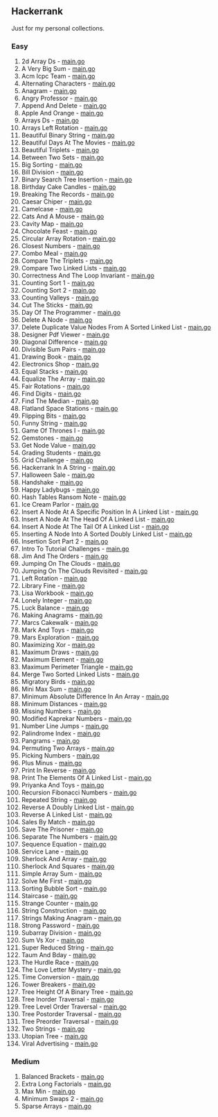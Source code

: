 ## Hackerrank

Just for my personal collections.

<!-- start dictionary -->

### Easy 
1. 2d Array Ds - [main.go](easy/2d-array-ds/main.go)
2. A Very Big Sum - [main.go](easy/a-very-big-sum/main.go)
3. Acm Icpc Team - [main.go](easy/acm-icpc-team/main.go)
4. Alternating Characters - [main.go](easy/alternating-characters/main.go)
5. Anagram - [main.go](easy/anagram/main.go)
6. Angry Professor - [main.go](easy/angry-professor/main.go)
7. Append And Delete - [main.go](easy/append-and-delete/main.go)
8. Apple And Orange - [main.go](easy/apple-and-orange/main.go)
9. Arrays Ds - [main.go](easy/arrays-ds/main.go)
10. Arrays Left Rotation - [main.go](easy/arrays-left-rotation/main.go)
11. Beautiful Binary String - [main.go](easy/beautiful-binary-string/main.go)
12. Beautiful Days At The Movies - [main.go](easy/beautiful-days-at-the-movies/main.go)
13. Beautiful Triplets - [main.go](easy/beautiful-triplets/main.go)
14. Between Two Sets - [main.go](easy/between-two-sets/main.go)
15. Big Sorting - [main.go](easy/big-sorting/main.go)
16. Bill Division - [main.go](easy/bill-division/main.go)
17. Binary Search Tree Insertion - [main.go](easy/binary-search-tree-insertion/main.go)
18. Birthday Cake Candles - [main.go](easy/birthday-cake-candles/main.go)
19. Breaking The Records - [main.go](easy/breaking-the-records/main.go)
20. Caesar Chiper - [main.go](easy/caesar-chiper/main.go)
21. Camelcase - [main.go](easy/camelcase/main.go)
22. Cats And A Mouse - [main.go](easy/cats-and-a-mouse/main.go)
23. Cavity Map - [main.go](easy/cavity-map/main.go)
24. Chocolate Feast - [main.go](easy/chocolate-feast/main.go)
25. Circular Array Rotation - [main.go](easy/circular-array-rotation/main.go)
26. Closest Numbers - [main.go](easy/closest-numbers/main.go)
27. Combo Meal - [main.go](easy/combo-meal/main.go)
28. Compare The Triplets - [main.go](easy/compare-the-triplets/main.go)
29. Compare Two Linked Lists - [main.go](easy/compare-two-linked-lists/main.go)
30. Correctness And The Loop Invariant - [main.go](easy/correctness-and-the-loop-invariant/main.go)
31. Counting Sort 1 - [main.go](easy/counting-sort-1/main.go)
32. Counting Sort 2 - [main.go](easy/counting-sort-2/main.go)
33. Counting Valleys - [main.go](easy/counting-valleys/main.go)
34. Cut The Sticks - [main.go](easy/cut-the-sticks/main.go)
35. Day Of The Programmer - [main.go](easy/day-of-the-programmer/main.go)
36. Delete A Node - [main.go](easy/delete-a-node/main.go)
37. Delete Duplicate Value Nodes From A Sorted Linked List - [main.go](easy/delete-duplicate-value-nodes-from-a-sorted-linked-list/main.go)
38. Designer Pdf Viewer - [main.go](easy/designer-pdf-viewer/main.go)
39. Diagonal Difference - [main.go](easy/diagonal-difference/main.go)
40. Divisible Sum Pairs - [main.go](easy/divisible-sum-pairs/main.go)
41. Drawing Book - [main.go](easy/drawing-book/main.go)
42. Electronics Shop - [main.go](easy/electronics-shop/main.go)
43. Equal Stacks - [main.go](easy/equal-stacks/main.go)
44. Equalize The Array - [main.go](easy/equalize-the-array/main.go)
45. Fair Rotations - [main.go](easy/fair-rotations/main.go)
46. Find Digits - [main.go](easy/find-digits/main.go)
47. Find The Median - [main.go](easy/find-the-median/main.go)
48. Flatland Space Stations - [main.go](easy/flatland-space-stations/main.go)
49. Flipping Bits - [main.go](easy/flipping-bits/main.go)
50. Funny String - [main.go](easy/funny-string/main.go)
51. Game Of Thrones I - [main.go](easy/game-of-thrones-i/main.go)
52. Gemstones - [main.go](easy/gemstones/main.go)
53. Get Node Value - [main.go](easy/get-node-value/main.go)
54. Grading Students - [main.go](easy/grading-students/main.go)
55. Grid Challenge - [main.go](easy/grid-challenge/main.go)
56. Hackerrank In A String - [main.go](easy/hackerrank-in-a-string/main.go)
57. Halloween Sale - [main.go](easy/halloween-sale/main.go)
58. Handshake - [main.go](easy/handshake/main.go)
59. Happy Ladybugs - [main.go](easy/happy-ladybugs/main.go)
60. Hash Tables Ransom Note - [main.go](easy/hash-tables-ransom-note/main.go)
61. Ice Cream Parlor - [main.go](easy/ice-cream-parlor/main.go)
62. Insert A Node At A Specific Position In A Linked List - [main.go](easy/insert-a-node-at-a-specific-position-in-a-linked-list/main.go)
63. Insert A Node At The Head Of A Linked List - [main.go](easy/insert-a-node-at-the-head-of-a-linked-list/main.go)
64. Insert A Node At The Tail Of A Linked List - [main.go](easy/insert-a-node-at-the-tail-of-a-linked-list/main.go)
65. Inserting A Node Into A Sorted Doubly Linked List - [main.go](easy/inserting-a-node-into-a-sorted-doubly-linked-list/main.go)
66. Insertion Sort Part 2 - [main.go](easy/insertion-sort-part-2/main.go)
67. Intro To Tutorial Challenges - [main.go](easy/intro-to-tutorial-challenges/main.go)
68. Jim And The Orders - [main.go](easy/jim-and-the-orders/main.go)
69. Jumping On The Clouds - [main.go](easy/jumping-on-the-clouds/main.go)
70. Jumping On The Clouds Revisited - [main.go](easy/jumping-on-the-clouds-revisited/main.go)
71. Left Rotation - [main.go](easy/left-rotation/main.go)
72. Library Fine - [main.go](easy/library-fine/main.go)
73. Lisa Workbook - [main.go](easy/lisa-workbook/main.go)
74. Lonely Integer - [main.go](easy/lonely-integer/main.go)
75. Luck Balance - [main.go](easy/luck-balance/main.go)
76. Making Anagrams - [main.go](easy/making-anagrams/main.go)
77. Marcs Cakewalk - [main.go](easy/marcs-cakewalk/main.go)
78. Mark And Toys - [main.go](easy/mark-and-toys/main.go)
79. Mars Exploration - [main.go](easy/mars-exploration/main.go)
80. Maximizing Xor - [main.go](easy/maximizing-xor/main.go)
81. Maximum Draws - [main.go](easy/maximum-draws/main.go)
82. Maximum Element - [main.go](easy/maximum-element/main.go)
83. Maximum Perimeter Triangle - [main.go](easy/maximum-perimeter-triangle/main.go)
84. Merge Two Sorted Linked Lists - [main.go](easy/merge-two-sorted-linked-lists/main.go)
85. Migratory Birds - [main.go](easy/migratory-birds/main.go)
86. Mini Max Sum - [main.go](easy/mini-max-sum/main.go)
87. Minimum Absolute Difference In An Array - [main.go](easy/minimum-absolute-difference-in-an-array/main.go)
88. Minimum Distances - [main.go](easy/minimum-distances/main.go)
89. Missing Numbers - [main.go](easy/missing-numbers/main.go)
90. Modified Kaprekar Numbers - [main.go](easy/modified-kaprekar-numbers/main.go)
91. Number Line Jumps - [main.go](easy/number-line-jumps/main.go)
92. Palindrome Index - [main.go](easy/palindrome-index/main.go)
93. Pangrams - [main.go](easy/pangrams/main.go)
94. Permuting Two Arrays - [main.go](easy/permuting-two-arrays/main.go)
95. Picking Numbers - [main.go](easy/picking-numbers/main.go)
96. Plus Minus - [main.go](easy/plus-minus/main.go)
97. Print In Reverse - [main.go](easy/print-in-reverse/main.go)
98. Print The Elements Of A Linked List - [main.go](easy/print-the-elements-of-a-linked-list/main.go)
99. Priyanka And Toys - [main.go](easy/priyanka-and-toys/main.go)
100. Recursion Fibonacci Numbers - [main.go](easy/recursion-fibonacci-numbers/main.go)
101. Repeated String - [main.go](easy/repeated-string/main.go)
102. Reverse A Doubly Linked List - [main.go](easy/reverse-a-doubly-linked-list/main.go)
103. Reverse A Linked List - [main.go](easy/reverse-a-linked-list/main.go)
104. Sales By Match - [main.go](easy/sales-by-match/main.go)
105. Save The Prisoner - [main.go](easy/save-the-prisoner/main.go)
106. Separate The Numbers - [main.go](easy/separate-the-numbers/main.go)
107. Sequence Equation - [main.go](easy/sequence-equation/main.go)
108. Service Lane - [main.go](easy/service-lane/main.go)
109. Sherlock And Array - [main.go](easy/sherlock-and-array/main.go)
110. Sherlock And Squares - [main.go](easy/sherlock-and-squares/main.go)
111. Simple Array Sum - [main.go](easy/simple-array-sum/main.go)
112. Solve Me First - [main.go](easy/solve-me-first/main.go)
113. Sorting Bubble Sort - [main.go](easy/sorting-bubble-sort/main.go)
114. Staircase - [main.go](easy/staircase/main.go)
115. Strange Counter - [main.go](easy/strange-counter/main.go)
116. String Construction - [main.go](easy/string-construction/main.go)
117. Strings Making Anagram - [main.go](easy/strings-making-anagram/main.go)
118. Strong Password - [main.go](easy/strong-password/main.go)
119. Subarray Division - [main.go](easy/subarray-division/main.go)
120. Sum Vs Xor - [main.go](easy/sum-vs-xor/main.go)
121. Super Reduced String - [main.go](easy/super-reduced-string/main.go)
122. Taum And Bday - [main.go](easy/taum-and-bday/main.go)
123. The Hurdle Race - [main.go](easy/the-hurdle-race/main.go)
124. The Love Letter Mystery - [main.go](easy/the-love-letter-mystery/main.go)
125. Time Conversion - [main.go](easy/time-conversion/main.go)
126. Tower Breakers - [main.go](easy/tower-breakers/main.go)
127. Tree Height Of A Binary Tree - [main.go](easy/tree-height-of-a-binary-tree/main.go)
128. Tree Inorder Traversal - [main.go](easy/tree-inorder-traversal/main.go)
129. Tree Level Order Traversal - [main.go](easy/tree-level-order-traversal/main.go)
130. Tree Postorder Traversal - [main.go](easy/tree-postorder-traversal/main.go)
131. Tree Preorder Traversal - [main.go](easy/tree-preorder-traversal/main.go)
132. Two Strings - [main.go](easy/two-strings/main.go)
133. Utopian Tree - [main.go](easy/utopian-tree/main.go)
134. Viral Advertising - [main.go](easy/viral-advertising/main.go)


### Medium 
1. Balanced Brackets - [main.go](medium/balanced-brackets/main.go)
2. Extra Long Factorials - [main.go](medium/extra-long-factorials/main.go)
3. Max Min - [main.go](medium/max-min/main.go)
4. Minimum Swaps 2 - [main.go](medium/minimum-swaps-2/main.go)
5. Sparse Arrays - [main.go](medium/sparse-arrays/main.go)

<!-- end dictionary -->
